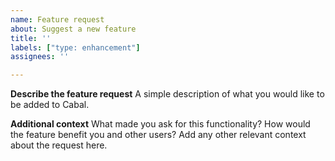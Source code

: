```yaml
---
name: Feature request
about: Suggest a new feature
title: ''
labels: ["type: enhancement"]
assignees: ''

---
```


**Describe the feature request**
A simple description of what you would like to be added to Cabal.

**Additional context**
What made you ask for this functionality? How would the feature benefit you and other users? Add any other relevant context about the request here.

